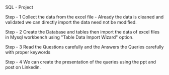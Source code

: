 SQL - Project

Step - 1 
Collect the data from the excel file - Already the data is cleaned and validated
we can directly import the data need not be modified.

Step - 2
Create the Database and tables then import the data of excel files in Mysql workbench using "Table Data Import Wizard" option.

Step - 3
Read the Questions carefully and the Answers the Queries carefully with proper keywords

Step - 4
We can create the presentation of the queries using the ppt and post on Linkedin.
